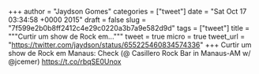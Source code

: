 
+++
author = "Jaydson Gomes"
categories = ["tweet"]
date = "Sat Oct 17 03:34:58 +0000 2015"
draft = false
slug = "7f599e2b0b8ff2412c4e29c0220a3b7a9e582d9d"
tags = ["tweet"]
title = """Curtir um show de Rock em..."""
tweet = true
micro = true
tweet_url = "https://twitter.com/jaydson/status/655225460834574336"
+++
Curtir um show de Rock em Manaus: Check (@ Casillero Rock Bar in Manaus-AM w/ @jcemer) https://t.co/rbqSE0Unox
